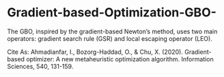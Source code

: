 # Gradient-based-Optimization-GBO-
The GBO, inspired by the gradient-based Newton’s method, uses two main operators: gradient search rule (GSR) and local escaping operator (LEO).

Cite As:
Ahmadianfar, I., Bozorg-Haddad, O., & Chu, X. (2020). Gradient-based optimizer: A new metaheuristic optimization algorithm. Information Sciences, 540, 131-159.
